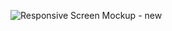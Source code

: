 ![Responsive Screen Mockup - new](https://github.com/erShiaVa/Responsiv-Travel-Onepager-React.js-TailwindCSS/assets/137787875/0d879f76-c58f-49de-8e03-2e48a4129bc5)

